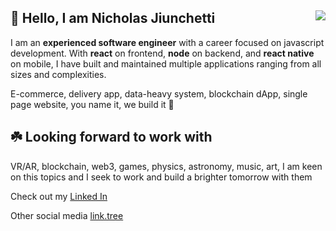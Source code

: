 ## 🚀 Hello, I am Nicholas Jiunchetti<img src="https://github-readme-stats.vercel.app/api/top-langs/?username=nickjiunchetti&langs_count=12&layout=compact&theme=dark" align="right">
  
I am an **experienced software engineer** with a career focused on javascript development. 
With **react** on frontend, **node** on backend, and **react native** on mobile, I have built and maintained multiple applications ranging from all sizes and complexities.

E-commerce, delivery app, data-heavy system, blockchain dApp, single page website, you name it, we build it 🤟

## ☘️ Looking forward to work with

VR/AR, blockchain, web3, games, physics, astronomy, music, art, I am keen on this topics and I seek to work and build a brighter tomorrow with them

Check out my [Linked In](https://www.linkedin.com/in/nicholas-jiunchetti-carvalho/)

Other social media [link.tree](https://linktr.ee/catnip.nick)
